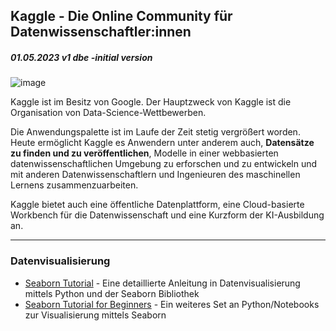 ## Kaggle - Die Online Community für Datenwissenschaftler:innen  
##### 01.05.2023 v1 dbe -initial version

![image](https://user-images.githubusercontent.com/52699611/236175902-42c2515c-149f-429c-a18b-4670f542dd4f.png)

Kaggle ist im Besitz von Google. Der Hauptzweck von Kaggle ist die Organisation von Data-Science-Wettbewerben. 

Die Anwendungspalette ist im Laufe der Zeit stetig vergrößert worden. Heute ermöglicht Kaggle es Anwendern unter anderem auch, 
**Datensätze zu finden und zu veröffentlichen**, Modelle in einer webbasierten datenwissenschaftlichen Umgebung zu erforschen und zu entwickeln 
und mit anderen Datenwissenschaftlern und Ingenieuren des maschinellen Lernens zusammenzuarbeiten. 

Kaggle bietet auch eine öffentliche Datenplattform, eine Cloud-basierte Workbench für die Datenwissenschaft und eine Kurzform der KI-Ausbildung an.

---  
### Datenvisualisierung  
+ [Seaborn Tutorial](https://www.kaggle.com/code/saurav9786/seaborn-tutorial) - Eine detaillierte Anleitung in Datenvisualisierung mittels Python und der Seaborn Bibliothek  
+ [Seaborn Tutorial for Beginners](https://www.kaggle.com/code/kanncaa1/seaborn-tutorial-for-beginners) - Ein weiteres Set an Python/Notebooks zur Visualisierung mittels Seaborn

